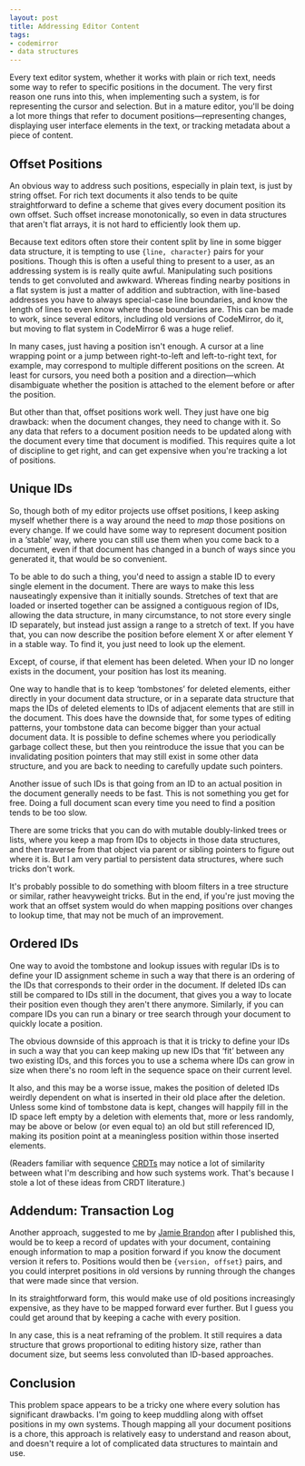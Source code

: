 ```yaml
---
layout: post
title: Addressing Editor Content
tags:
- codemirror
- data structures
---
```


Every text editor system, whether it works with plain or rich text,
needs some way to refer to specific positions in the document. The
very first reason one runs into this, when implementing such a system,
is for representing the cursor and selection. But in a mature editor,
you'll be doing a lot more things that refer to document
positions—representing changes, displaying user interface elements in
the text, or tracking metadata about a piece of content.

## Offset Positions

An obvious way to address such positions, especially in plain text, is
just by string offset. For rich text documents it also tends to be
quite straightforward to define a scheme that gives every document
position its own offset. Such offset increase monotonically, so even
in data structures that aren't flat arrays, it is not hard to
efficiently look them up.

Because text editors often store their content split by line in some
bigger data structure, it is tempting to use `{line, character}` pairs
for your positions. Though this is often a useful thing to present to
a user, as an addressing system is is really quite awful. Manipulating
such positions tends to get convoluted and awkward. Whereas finding
nearby positions in a flat system is just a matter of addition and
subtraction, with line-based addresses you have to always special-case
line boundaries, and know the length of lines to even know where those
boundaries are. This can be made to work, since several editors,
including old versions of CodeMirror, do it, but moving to flat system
in CodeMirror 6 was a huge relief.

In many cases, just having a position isn't enough. A cursor at a line
wrapping point or a jump between right-to-left and left-to-right text,
for example, may correspond to multiple different positions on the
screen. At least for cursors, you need both a position and a
direction—which disambiguate whether the position is attached to the
element before or after the position.

But other than that, offset positions work well. They just have one
big drawback: when the document changes, they need to change with it.
So any data that refers to a document position needs to be updated
along with the document every time that document is modified. This
requires quite a lot of discipline to get right, and can get expensive
when you're tracking a lot of positions.

## Unique IDs

So, though both of my editor projects use offset positions, I keep
asking myself whether there is a way around the need to *map* those
positions on every change. If we could have some way to represent
document position in a ‘stable’ way, where you can still use them when
you come back to a document, even if that document has changed in a
bunch of ways since you generated it, that would be so convenient.

To be able to do such a thing, you'd need to assign a stable ID to
every single element in the document. There are ways to make this less
nauseatingly expensive than it initially sounds. Stretches of text that
are loaded or inserted together can be assigned a contiguous region of
IDs, allowing the data structure, in many circumstance, to not store
every single ID separately, but instead just assign a range to a
stretch of text. If you have that, you can now describe the position
before element X or after element Y in a stable way. To find it, you
just need to look up the element.

Except, of course, if that element has been deleted. When your ID no
longer exists in the document, your position has lost its meaning.

One way to handle that is to keep ‘tombstones’ for deleted elements,
either directly in your document data structure, or in a separate data
structure that maps the IDs of deleted elements to IDs of adjacent
elements that are still in the document. This does have the downside
that, for some types of editing patterns, your tombstone data can
become bigger than your actual document data. It is possible to define
schemes where you periodically garbage collect these, but then you
reintroduce the issue that you can be invalidating position pointers
that may still exist in some other data structure, and you are back to
needing to carefully update such pointers.

Another issue of such IDs is that going from an ID to an actual
position in the document generally needs to be fast. This is not
something you get for free. Doing a full document scan every time you
need to find a position tends to be too slow.

There are some tricks that you can do with mutable doubly-linked trees
or lists, where you keep a map from IDs to objects in those data
structures, and then traverse from that object via parent or sibling
pointers to figure out where it is. But I am very partial to
persistent data structures, where such tricks don't work.

It's probably possible to do something with bloom filters in a tree
structure or similar, rather heavyweight tricks. But in the end, if
you're just moving the work that an offset system would do when
mapping positions over changes to lookup time, that may not be much of
an improvement.

## Ordered IDs

One way to avoid the tombstone and lookup issues with regular IDs is
to define your ID assignment scheme in such a way that there is an
ordering of the IDs that corresponds to their order in the document.
If deleted IDs can still be compared to IDs still in the document,
that gives you a way to locate their position even though they aren't
there anymore. Similarly, if you can compare IDs you can run a binary
or tree search through your document to quickly locate a position.

The obvious downside of this approach is that it is tricky to define
your IDs in such a way that you can keep making up new IDs that ‘fit’
between any two existing IDs, and this forces you to use a schema
where IDs can grow in size when there's no room left in the sequence
space on their current level.

It also, and this may be a worse issue, makes the position of deleted
IDs weirdly dependent on what is inserted in their old place after the
deletion. Unless some kind of tombstone data is kept, changes will
happily fill in the ID space left empty by a deletion with elements
that, more or less randomly, may be above or below (or even equal to)
an old but still referenced ID, making its position point at a
meaningless position within those inserted elements.

(Readers familiar with sequence
[CRDTs](https://en.wikipedia.org/wiki/Conflict-free_replicated_data_type)
may notice a lot of similarity between what I'm describing and how
such systems work. That's because I stole a lot of these ideas from
CRDT literature.)

## Addendum: Transaction Log

Another approach, suggested to me by [Jamie
Brandon](https://www.scattered-thoughts.net/) after I published this,
would be to keep a record of updates with your document, containing
enough information to map a position forward if you know the document
version it refers to. Positions would then be `{version, offset}`
pairs, and you could interpret positions in old versions by running
through the changes that were made since that version.

In its straightforward form, this would make use of old positions
increasingly expensive, as they have to be mapped forward ever
further. But I guess you could get around that by keeping a cache with
every position.

In any case, this is a neat reframing of the problem. It still
requires a data structure that grows proportional to editing history
size, rather than document size, but seems less convoluted than
ID-based approaches.

## Conclusion

This problem space appears to be a tricky one where every solution has
significant drawbacks. I'm going to keep muddling along with offset
positions in my own systems. Though mapping all your document
positions is a chore, this approach is relatively easy to understand
and reason about, and doesn't require a lot of complicated data
structures to maintain and use.
